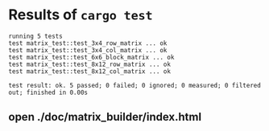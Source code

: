 # Results of `cargo test`

```
running 5 tests
test matrix_test::test_3x4_row_matrix ... ok
test matrix_test::test_3x4_col_matrix ... ok
test matrix_test::test_6x6_block_matrix ... ok
test matrix_test::test_8x12_row_matrix ... ok
test matrix_test::test_8x12_col_matrix ... ok

test result: ok. 5 passed; 0 failed; 0 ignored; 0 measured; 0 filtered out; finished in 0.00s
```

## open ./doc/matrix_builder/index.html
